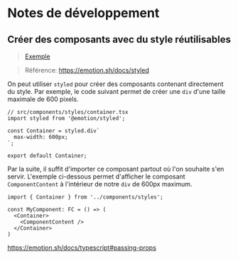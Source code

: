 # Notes de développement

## Créer des composants avec du style réutilisables

> [Exemple](../src/components/styles/background-image-container.tsx)

> Référence: https://emotion.sh/docs/styled

On peut utiliser `styled` pour créer des composants contenant directement du style. Par exemple, le code suivant permet de créer une `div` d'une taille maximale de 600 pixels.

```tsx
// src/components/styles/container.tsx
import styled from '@emotion/styled';

const Container = styled.div`
  max-width: 600px;
`;

export default Container;
```

Par la suite, il suffit d'importer ce composant partout où l'on souhaite s'en servir. L'exemple ci-dessous permet d'afficher le composant `ComponentContent` à l'intérieur de notre `div` de 600px maximum.

```tsx
import { Container } from '../components/styles';

const MyComponent: FC = () => (
  <Container>
    <ComponentContent />
  </Container>
)
```

https://emotion.sh/docs/typescript#passing-props
